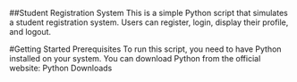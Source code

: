 ##Student Registration System
This is a simple Python script that simulates a student registration system. Users can register, login, display their profile, and logout.

#Getting Started
Prerequisites
To run this script, you need to have Python installed on your system. You can download Python from the official website: Python Downloads
